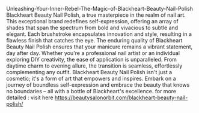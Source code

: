 Unleashing-Your-Inner-Rebel-The-Magic-of-Blackheart-Beauty-Nail-Polish
Blackheart Beauty Nail Polish, a true masterpiece in the realm of nail art. 
This exceptional brand redefines self-expression, offering an array of shades that span the spectrum from bold and vivacious to subtle and elegant. Each brushstroke encapsulates innovation and style, resulting in a flawless finish that catches the eye.
The enduring quality of Blackheart Beauty Nail Polish ensures that your manicure remains a vibrant statement, day after day. 
Whether you're a professional nail artist or an individual exploring DIY creativity, the ease of application is unparalleled. From daytime charm to evening allure, the transition is seamless, effortlessly complementing any outfit.
Blackheart Beauty Nail Polish isn't just a cosmetic; it's a form of art that empowers and inspires. Embark on a journey of boundless self-expression and embrace the beauty that knows no boundaries – all with a bottle of Blackheart's excellence.
for more detailed : visit here
https://beautysalonorbit.com/blackheart-beauty-nail-polish/
